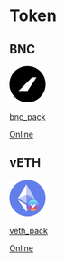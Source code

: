 # Token

## BNC

![](<../.gitbook/assets/image (1).png>)

[bnc\_pack](https://raw.githubusercontent.com/bifrost-finance/design-assets/master/token\_logo/bnc/BNC\_Pack.zip)

[Online](https://github.com/bifrost-finance/design-assets/tree/master/token\_logo/bnc)

## vETH

![](<../.gitbook/assets/image (6) (1) (2) (2) (5) (2) (3).png>)

[veth\_pack](https://raw.githubusercontent.com/bifrost-finance/design-assets/master/token\_logo/veth/vETH\_Pack.zip)

[Online](https://github.com/bifrost-finance/design-assets/tree/master/token\_logo/veth)
